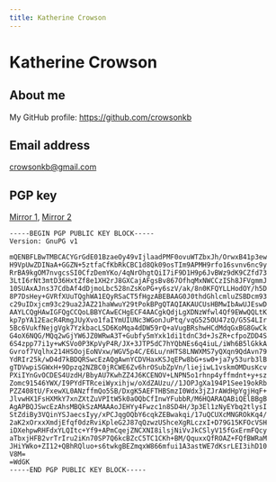 ```yaml
---
title: Katherine Crowson
---
```


Katherine Crowson
=================

About me
--------

My GitHub profile: <https://github.com/crowsonkb>

Email address
-------------

<crowsonkb@gmail.com>

PGP key
-------

[Mirror 1](http://keys.gnupg.net:11371/pks/lookup?op=get&search=0x40B55FA208BB5D76128F01577632E05C337359FC),
[Mirror 2](http://pgp.mit.edu/pks/lookup?op=get&search=0x40B55FA208BB5D76128F01577632E05C337359FC)

~~~ {.pgp}
-----BEGIN PGP PUBLIC KEY BLOCK-----
Version: GnuPG v1

mQENBFLBwTMBCACYGrGdE01BzaeOy49vIjlaadPMF0ovuWTZbxJh/OrwxB41p3ew
H9VpUwZDINaA+GGZN+5ztfaCfKbRkCBC1d8Qk09osTIm9APMH9rfo16svnv6nc9y
RrBA9kgOM7nvgcsSI0CfzDemYKo/4qNrOhgtQiI7iF9D1H9p6JvBWz9dK9CZfd73
3LtI6rNt3mtD36HxtZf8e1XH2rJ8GXCajAFgsBv867OfhqMxNWCCzISh8JFVgmmJ
10SUAxAJns37CdbAf4dDjmoLbc528nZsKoPG+y6szV/ak/8n0KFQYLLHodOY/h5D
8P7DsHey+GVRfXUuTQghWA1EQyRSaCT5fHgzABEBAAG0J0thdGhlcmluZSBDcm93
c29uIDxjcm93c29ua2JAZ21haWwuY29tPokBPgQTAQIAKAUCUsHBMwIbAwUJEswD
AAYLCQgHAwIGFQgCCQoLBBYCAwECHgECF4AACgkQdjLgXDNzWfwl4Qf9EWwQQLtK
kp7pYA12EacR4RmgJUyXvo1faIYmUIUNc3WGonJuPtq/vqG525OU47zQ/G5S4LIr
5Bc6VukfNejgVgk7YzkbacLSD6KoMqa4dDW59rQ+aVugBRshwHCdMdqGxBG8GwCk
G4oX6NQG/MQq2wGjYW6JZ0WRwA3T+Gubfy5mYxk1di1tdnC3d+JsZR+cfpoZDD4S
6S4zpp77i1y+wKSVo0P3KpVyP4R/JX+3JTP5dC7hYQbNEs6q4iuL/iWh6B5lGkkA
Gvrof7Vqlhx214HSOojEoNVxw/WGV5p4C/E6Lu/nHTS8LNWXMS7yQXqn9QdAvn79
YdRIr25k/wD4d7kBDQRSwcEzAQgAwnYCDVHaxKSJqEPw8bG+sw0+ja7y53urb3lB
gTDVwpiSGWxH+9Dpzq2NZBC0jRCWE6Zv6hrOSubZpVn/liejiwL1vskmOMDusKcv
PXiIYnGvOCDES4UzdH/BbyAU7KwhZZ4J6KCENOV+LNPN5o1rhnp4yffmdnt+y+sz
Zomc91546YWX/I9PYdFTRceiWyxihjw/oXdZAUzu//1JOPJgXa194P1See19okRb
PZZ408tU/FxewXL0ANzffmQo5SB/DxgK5AEFTHBSmzI0Wdx3jZJrAWdHpYgjHqF+
JlvwHX1FsHXMkY7xnZXtZuVPItW5k0aOQbCfInwYFubbR/M6HQARAQABiQElBBgB
AgAPBQJSwcEzAhsMBQkSzAMAAAoJEHYy4Fwzc1n8SD4H/3p3El1zNyEYbq2tlysI
StZdiBy3VQinYSJaecsIyy/xPCJqgOQbY6cqkZEBwakqi/17uQCUXcMNGROkKq4/
2aK2xOrxxXmdjEfqf0dzRviKpleG2J87qQzwzUShceXgRLczxI+D79G15KFOcVSH
iDXehpwRHFdxYLQItc+Yf9+APmCqejZNCXNI8ilsjNiVvJkCSlyV15fGxErmFQcy
aTbxjHFB2vrTrIru2iKn70SP7Q6kcBZcC5TC1CKh+BM/QquxxQfROAZ+FQfBWRaM
JHiYWko+ZI12+QBhRQluo+s6twkgBEZmqxW866mfui1A3astWE7dKsrLEI3ihD10
V8M=
=WdGK
-----END PGP PUBLIC KEY BLOCK-----

~~~
